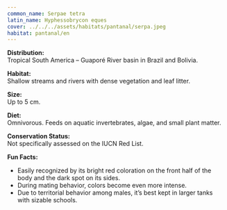 ```yaml
---
common_name: Serpae tetra
latin_name: Hyphessobrycon eques
cover: ../../../assets/habitats/pantanal/serpa.jpeg
habitat: pantanal/en
---
```

**Distribution:**  
Tropical South America – Guaporé River basin in Brazil and Bolivia.

**Habitat:**  
Shallow streams and rivers with dense vegetation and leaf litter.

**Size:**  
Up to 5 cm.

**Diet:**  
Omnivorous. Feeds on aquatic invertebrates, algae, and small plant matter.

**Conservation Status:**  
Not specifically assessed on the IUCN Red List.

**Fun Facts:**  
- Easily recognized by its bright red coloration on the front half of the body and the dark spot on its sides.  
- During mating behavior, colors become even more intense.  
- Due to territorial behavior among males, it’s best kept in larger tanks with sizable schools.
